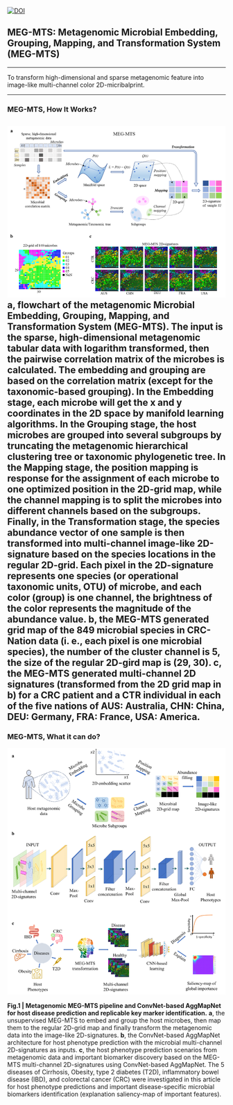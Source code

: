 [![DOI](https://zenodo.org/badge/DOI/10.5281/zenodo.6450642.svg)](https://doi.org/10.5281/zenodo.6450642)


## MEG-MTS: Metagenomic Microbial Embedding, Grouping, Mapping, and Transformation System (MEG-MTS) 

----
To transform high-dimensional and sparse metagenomic feature into image-like multi-channel color 2D-micribalprint.

----
### MEG-MTS, How It Works?
![how-it-works](./cover/MEG-MTS.png)
**a**, flowchart of the metagenomic Microbial Embedding, Grouping, Mapping, and Transformation System (MEG-MTS). The input is the sparse, high-dimensional metagenomic tabular data with logarithm transformed, then the pairwise correlation matrix of the microbes is calculated. The embedding and grouping are based on the correlation matrix (except for the taxonomic-based grouping). In the Embedding stage, each microbe will get the x and y coordinates in the 2D space by manifold learning algorithms. In the Grouping stage, the host microbes are grouped into several subgroups by truncating the metagenomic hierarchical clustering tree or taxonomic phylogenetic tree. In the Mapping stage, the position mapping is response for the assignment of each microbe to one optimized position in the 2D-grid map, while the channel mapping is to split the microbes into different channels based on the subgroups. Finally, in the Transformation stage, the species abundance vector of one sample is then transformed into multi-channel image-like 2D-signature based on the species locations in the regular 2D-grid. Each pixel in the 2D-signature represents one species (or operational taxonomic units, OTU) of microbe, and each color (group) is one channel, the brightness of the color represents the magnitude of the abundance value. 
**b**, the MEG-MTS generated grid map of the 849 microbial species in CRC-Nation data (i. e., each pixel is one microbial species), the number of the cluster channel is 5, the size of the regular 2D-gird map is (29, 30). 
**c**, the MEG-MTS generated multi-channel 2D signatures (transformed from the 2D grid map in b) for a CRC patient and a CTR individual in each of the five nations of AUS: Australia, CHN: China, DEU: Germany, FRA: France, USA: America. 
----

### MEG-MTS, What it can do?
![whatdo](./cover/MEG-MTS2.png)

**Fig.1 | Metagenomic MEG-MTS pipeline and ConvNet-based AggMapNet for host disease prediction and replicable key marker identification.** 
**a**, the unsupervised MEG-MTS to embed and group the host microbes, then map them to the regular 2D-grid map and finally transform the metagenomic data into the image-like 2D-signatures. 
**b**, the ConvNet-based AggMapNet architecture for host phenotype prediction with the microbial multi-channel 2D-signatures as inputs. 
**c**, the host phenotype prediction scenarios from metagenomic data and important biomarker discovery based on the MEG-MTS multi-channel 2D-signatures using ConvNet-based AggMapNet. The 5 diseases of Cirrhosis, Obesity, type 2 diabetes (T2D), inflammatory bowel disease (IBD), and colorectal cancer (CRC) were investigated in this article for host phenotype predictions and important disease-specific microbial biomarkers identification (explanation saliency-map of important features).
